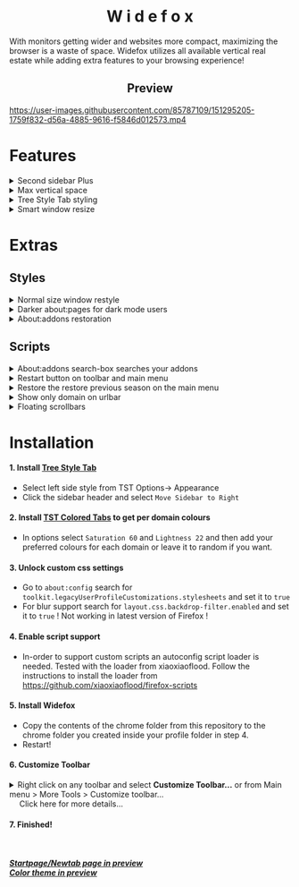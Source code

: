 <h1 align="center">
 W i d e f o x
</h1>


With monitors getting wider and websites more compact, maximizing the browser is a waste of space.
Widefox utilizes all available vertical real estate while adding extra features to your browsing experience!

<h2 align="center">
 Preview
</h2>



https://user-images.githubusercontent.com/85787109/151295205-1759f832-d56a-4885-9616-f5846d012573.mp4



# Features 

<details>
<summary>  Second sidebar Plus</summary>
<p>

Nothing would be possible without the script [sidebarModoki from alice0775](https://github.com/alice0775/userChrome.js/) which creates the second sidebar.

Improved with an unique floating style, matching the browser theme. Giving easy access not only to your Bookmarks, Downloads and History but to your Extensions, Themes, about:performance and about:config!

There are two groups of three tabs for a total of six tabs. To switch between groups either middle click on a tab or click the area above the tabs and under the urlbar.


</p>
</details>
<details>
<summary>  Max vertical space</summary>

<p>

Navbar and sidebar width tied together leavig all the vertical space available for each webpage, urlbar will also expand on when needed.
</p>
</details>
<details>
<summary>  Tree Style Tab styling</summary>
<p>

Restyling tabs to match the floating styling of proton redesign, adds light/dark mode awarenesses, an animated border and various other tweaks.
</p>
</details>
<details>

<summary>  Smart window resize</summary>

<p>

Switching from/to normal/maximized window will hide/show the sidebar automatically.
</p>
</details>


# Extras

## Styles

<details>
<summary> Normal size window restyle </summary>
<br></br>
One-line style with no tabs since TST is used. Complete optional you can modify sidebarXautohidet.uc.js (just uncomment some lines) 
to auto-hide TST completely on normal size window.

File: `.\userChrome-files\normal_mode.css`

<br></br>

</details>
<details>
<summary> Darker about:pages for dark mode users </summary>
<br></br>

Recolours most about:pages and breaks the monochrome background.

File: `.\userContent-files\aboutpages\about_pages_Darker.css`

![image](https://user-images.githubusercontent.com/85787109/151279017-85f1a886-15b6-49f2-8be5-ab4aae328610.png)
<br></br>

</details>
<details>

<summary> About:addons restoration </summary>
<br></br>

Utilize the wasted screen space, bring back buttons and other useful additions!

Files at `.\userContent-files\aboutpages\aboutaddons` folder keep what you prefer.

![image](https://user-images.githubusercontent.com/85787109/151278725-82bb9b3a-c0e6-4318-9aa9-0debba551469.png)
<br></br>

</details>



## Scripts
<details>

<summary> About:addons search-box searches your addons </summary>
<br></br>

Filter your extensions and themes instead of searching the store.

File: `addonSearchBar.uc.js`

<br></br>

</details>
<details>
<summary> Restart button on toolbar and main menu</summary>
<br></br>

One click restart.

Files : `restartButtonM.uc.js`
and `restartInMenu.uc.js`
<br></br>

</details>
<details>
<summary> Restore the restore previous season on the main menu</summary>	
<br></br>

Proton redesign took it away now you can have it back.
	
File: `restoreRestorePreviousSeason.uc.js`
<br></br>

</details>
<details>
<summary> Show only domain on urlbar</summary>
<br></br>

Hide and restore on focus. Use with caption.

File: `trimurl.uc.js`
<br></br>

</details>
<details>
<summary> Floating scrollbars</summary>
<br></br>

File: `floatingScrollbar.uc.js`
<br></br>

</details>


 # Installation

#### 1. Install [Tree Style Tab](https://addons.mozilla.org/en-US/firefox/addon/tree-style-tab/)
 
+ Select left side style from TST Options-> Appearance
+ Click the sidebar header and select `Move Sidebar to Right`

#### 2. Install [TST Colored Tabs](https://addons.mozilla.org/en-US/firefox/addon/tst-colored-tabs/) to get per domain colours
 
+ In options select `Saturation 60` and `Lightness 22` and then add your preferred colours for each domain or leave it to random if you want.
 
#### 3. Unlock custom css settings
 
+ Go to `about:config` search for `toolkit.legacyUserProfileCustomizations.stylesheets` and set it to  `true` 
+ For blur support  search for `layout.css.backdrop-filter.enabled` and set it to  `true` ! Not working in latest version of Firefox !

#### 4. Enable script support
 
+ In-order to support custom scripts an autoconfig script loader is needed.
Tested with the loader from xiaoxiaoflood. Follow the instructions to install the loader from https://github.com/xiaoxiaoflood/firefox-scripts 
 
#### 5. Install Widefox
 
+ Copy the contents of the chrome folder from this repository to the chrome folder you created inside your profile folder in step 4.
+ Restart!
 
#### 6. Customize  Toolbar
 

<p align=center> <details> <summary> Right click on any toolbar and select <b>Customize  Toolbar...</b>  or from Main menu >  More Tools > Customize toolbar...
	<br>&emsp; Click here for more details...</summary>

Make sure there is one spacer on the left side of urlbar and none on the right. Move the sidebar Modoki hide/show button to the vertical toolbar, move the reload and restart buttons where you want.
Move extensions and other buttons from  either side of urlbar to the vertical toolbar or to overflow menu. Make sure there is at least one thing inside the overflow menu. If you want the zoom control buttons you can bring them to the vertical toolbar. Compact mode is recommended, enable <b>browser.compactmode.show</b> in <b>about:config</b> and set density to compact.

 Here is a before and after from a default profile:
 
![image](https://user-images.githubusercontent.com/85787109/151107834-fdb904f9-9274-47e0-a8dd-509f6dead555.png)

</details>
</p>

#### 7. Finished!
<br></br>
***[Startpage/Newtab page in preview](https://github.com/ATechnocratis/startpage)***       
***[Color theme in preview](https://color.firefox.com/?theme=XQAAAAKrAgAAAAAAAABBqYhm849SCicxcUHkAiuG_ebZUZXOFqjoMxYxH1I399RoYhLPFxFUZ2RLx76huC8RZdnpkgq9ftnN-MxORpV41V06q3JQETrJWTgmmEysn0ompgQX-1ZNd4hcrAlg-LVmQIO2A4JBc0f8tLYj73YwPdB9hkwDe3RQhx-DhsW-_eRXXk-HtL51GRTrfpzHHqIvNAVS80C9Upp7zJPUl9MWA9SIpt494n2U9p9p7Cc3R_l1bOOoZE37Ls1N0cL5XRbdn3WdRUjjrd6kYwzrdPB970LCx_akrxV3lbd7zLd51WxRkapHcSOrSnMcnfWlra0tscr-SBNK8J7yeK0jjISduFJF6rUNixYGDbHeG_5m3boqJX7tokp23h5raQFBeQAYfGxwFjwzBlUs_N3BHZSJVa7UNGO1KcifeElIoHA_uGJuCG7TssZppQY8prg-h3U6ScxWF5KZsR4wQltETzI9mwW2OxdC0vMj9lCOb9wslQ6jScqy2LHaNC-u_I2ka03VnWRLO-EgTFiXl3sEb_jmyIw)***



 
 
